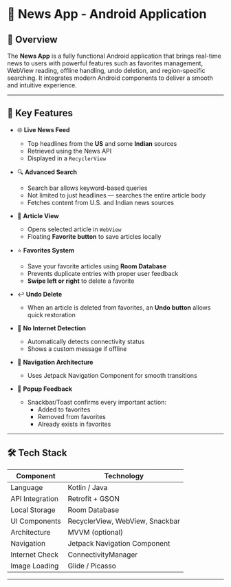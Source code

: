 # 📰 News App - Android Application

## 📱 Overview

The **News App** is a fully functional Android application that brings real-time news to users with 
powerful features such as favorites management, WebView reading, offline handling, undo deletion, and 
region-specific searching. It integrates modern Android components to deliver a smooth and intuitive experience.

---

## 🚀 Key Features

- 🌐 **Live News Feed**
  - Top headlines from the **US** and some **Indian** sources
  - Retrieved using the News API
  - Displayed in a `RecyclerView`

- 🔍 **Advanced Search**
  - Search bar allows keyword-based queries
  - Not limited to just headlines — searches the entire article body
  - Fetches content from U.S. and Indian news sources

- 📖 **Article View**
  - Opens selected article in `WebView`
  - Floating **Favorite button** to save articles locally

- ⭐ **Favorites System**
  - Save your favorite articles using **Room Database**
  - Prevents duplicate entries with proper user feedback
  - **Swipe left or right** to delete a favorite

- ↩️ **Undo Delete**
  - When an article is deleted from favorites, an **Undo button** allows quick restoration

- 📶 **No Internet Detection**
  - Automatically detects connectivity status
  - Shows a custom message if offline

- 🧭 **Navigation Architecture**
  - Uses Jetpack Navigation Component for smooth transitions

- 🔔 **Popup Feedback**
  - Snackbar/Toast confirms every important action:
    - Added to favorites
    - Removed from favorites
    - Already exists in favorites

---

## 🛠️ Tech Stack

| Component          | Technology                        |
|--------------------|------------------------------------|
| Language            | Kotlin / Java                     |
| API Integration     | Retrofit + GSON                   |
| Local Storage       | Room Database                     |
| UI Components       | RecyclerView, WebView, Snackbar   |
| Architecture        | MVVM (optional)                   |
| Navigation          | Jetpack Navigation Component      |
| Internet Check      | ConnectivityManager               |
| Image Loading       | Glide / Picasso                   |

---

